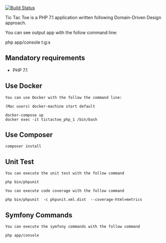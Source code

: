 [![Build Status](https://secure.travis-ci.org/pgrau/php-tictactoe.svg?branch=master)](http://travis-ci.org/pgrau/tictactoe)

Tic Tac Toe is a PHP 7.1 application written following Domain-Driven Design approach.

You can see output app with the follow command line:

php app/console t:g:s

<!--You can see all domain events sent in the logs folder.-->

## Mandatory requirements
 
* PHP 7.1

## Use Docker 

    You can use Docker with the follow the command line:
    
    (Mac users) docker-machine start default
    
    docker-compose up
    docker exec -it tictactoe_php_1 /bin/bash

## Use Composer 

    composer install
    
## Unit Test

    You can execute the unit test with the follow command
    
    php bin/phpunit
    
    You can execute code coverage with the follow command
    
    php bin/phpunit  -c phpunit.xml.dist  --coverage-html=metrics
    
## Symfony Commands
    
    You can execute the symfony commands with the follow command
    
    php app/console
    